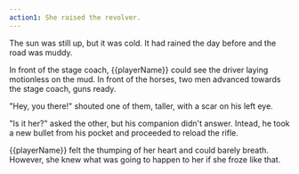 ```yaml
---
action1: She raised the revolver.
---
```


The sun was still up, but it was cold. It had rained the day before and the road was muddy.

In front of the stage coach, {{playerName}} could see the driver laying motionless on the mud. In front of the horses, two men advanced towards the stage coach, guns ready.

"Hey, you there!" shouted one of them, taller, with a scar on his left eye.

"Is it her?" asked the other, but his companion didn't answer. Intead, he took a new bullet from his pocket and proceeded to reload the rifle.

{{playerName}} felt the thumping of her heart and could barely breath. However, she knew what was going to happen to her if she froze like that.
